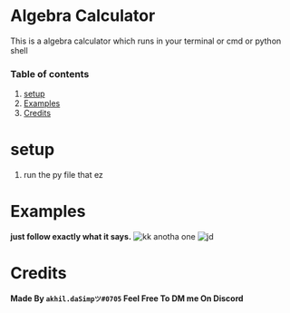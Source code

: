 # Algebra Calculator

This is a algebra calculator which runs in your terminal or cmd or python shell

### Table of contents
1. [setup](#setup)
2. [Examples](#examples)
3. [Credits](#credit)


# setup
1. run the py file that ez

# Examples
**just follow exactly what it says.** 
![kk](https://user-images.githubusercontent.com/60161763/126041302-9a412c70-75e8-4fab-9776-0ac1e937dd58.png)
anotha one
![jd](https://user-images.githubusercontent.com/60161763/126041402-8ea32b61-5eba-4d83-b05c-6bff0806967c.png)


# Credits 
**Made By `akhil.daSimpツ#0705` Feel Free To DM me On Discord**
 
